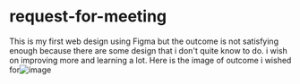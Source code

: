 # request-for-meeting
This is my first web design using Figma but the outcome is not satisfying enough because there are some design that i don't quite know to do. i wish on improving more and learning a lot. Here is the image of outcome i wished for![image](https://user-images.githubusercontent.com/110068173/185299428-692c197f-1d15-4226-bc81-33be695f03e1.png)
